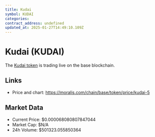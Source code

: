 ```yaml
---
title: Kudai
symbol: KUDAI
categories: 
contract_address: undefined
updated_at: 2025-01-27T14:49:10.109Z
---
```


# Kudai (KUDAI)
The [Kudai token](https://moralis.com/chain/base/token/price/kudai-5) is trading live on the base blockchain.

## Links
- Price and chart: https://moralis.com/chain/base/token/price/kudai-5

## Market Data
- Current Price: $0.000068080807847044
- Market Cap: $N/A
- 24h Volume: $501323.055850364
